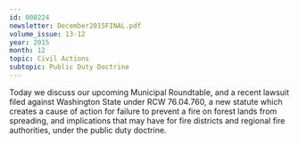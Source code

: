 ```yaml
---
id: 000224
newsletter: December2015FINAL.pdf
volume_issue: 13-12
year: 2015
month: 12
topic: Civil Actions
subtopic: Public Duty Doctrine
---
```


Today we discuss our upcoming Municipal Roundtable, and a recent lawsuit filed against Washington State under RCW 76.04.760, a new statute which creates a cause of action for failure to prevent a fire on forest lands from spreading, and implications that may have for fire districts and regional fire authorities, under the public duty doctrine.
